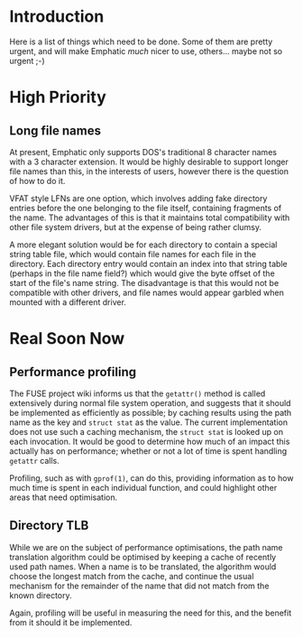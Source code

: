 # Introduction #
Here is a list of things which need to be done. Some of them are pretty
urgent, and will make Emphatic _much_ nicer to use, others... maybe not
so urgent ;-)

# High Priority #
## Long file names ##
At present, Emphatic only supports DOS's traditional 8 character names
with a 3 character extension. It would be highly desirable to support
longer file names than this, in the interests of users, however there
is the question of how to do it.

VFAT style LFNs are one option, which involves adding fake directory
entries before the one belonging to the file itself, containing fragments
of the name. The advantages of this is that it maintains total
compatibility with other file system drivers, but at the expense of being
rather clumsy.

A more elegant solution would be for each directory to contain a special
string table file, which would contain file names for each file in the
directory. Each directory entry would contain an index into that string
table (perhaps in the file name field?) which would give the byte offset
of the start of the file's name string. The disadvantage is that this
would not be compatible with other drivers, and file names would appear
garbled when mounted with a different driver.

# Real Soon Now #
## Performance profiling ##
The FUSE project wiki informs us that the `getattr()` method is called
extensively during normal file system operation, and suggests that it
should be implemented as efficiently as possible; by caching results using
the path name as the key and `struct stat` as the value. The current
implementation does not use such a caching mechanism, the `struct stat`
is looked up on each invocation. It would be good to determine how much
of an impact this actually has on performance; whether or not a lot of
time is spent handling `getattr` calls.

Profiling, such as with `gprof(1)`, can do this, providing information as
to how much time is spent in each individual function, and could highlight
other areas that need optimisation.

## Directory TLB ##
While we are on the subject of performance optimisations, the path name
translation algorithm could be optimised by keeping a cache of recently
used path names. When a name is to be translated, the algorithm would
choose the longest match from the cache, and continue the usual mechanism
for the remainder of the name that did not match from the known directory.

Again, profiling will be useful in measuring the need for this, and the
benefit from it should it be implemented.